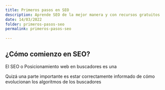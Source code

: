 ```yaml
---
title: Primeros pasos en SEO
description: Aprende SEO de la mejor manera y con recursos gratuitos
date: 14/03/2022
folder: primeros-pasos-seo
permalink: primeros-pasos-seo
  
---
```


## ¿Cómo comienzo en SEO?

El SEO o Posicionamiento web en buscadores es una

Quizá una parte importante es estar correctamente informado de cómo evolucionan los algoritmos de los buscadores
<!--stackedit_data:
eyJoaXN0b3J5IjpbLTEzMTY4MzE5MzJdfQ==
-->